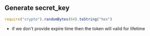## Generate secret_key 
```js
require("crypto").randomBytes(64).toString("hex")
```

- if we don't provide expire time then the token will valid for lifetime

